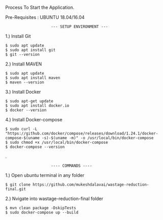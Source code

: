 Process To Start the Application.

Pre-Requisites : UBUNTU 18.04/16.04

						--- SETUP ENVIRONMENT ---

1.) Install Git

	$ sudo apt update
	$ sudo apt install git
	$ git --version

2.) Install MAVEN

	$ sudo apt update
	$ sudo apt install maven
	$ maven --version

3.) Install Docker

	$ sudo apt-get update
	$ sudo apt install docker.io
	$ docker --version

4.) Install Docker-compose

	$ sudo curl -L "https://github.com/docker/compose/releases/download/1.24.1/docker-compose-$(uname -s)-$(uname -m)" -o /usr/local/bin/docker-compose
	$ sudo chmod +x /usr/local/bin/docker-compose
	$ docker-compose --version
.


						---- COMMANDS ----
  
1.) Open ubuntu terminal in any folder

	$ git clone https://github.com/mukeshdalavai/wastage-reduction-final.git

2.) Nvigate into wastage-reduction-final folder

	$ mvn clean package -DskipTests
	$ sudo docker-compose up --build
